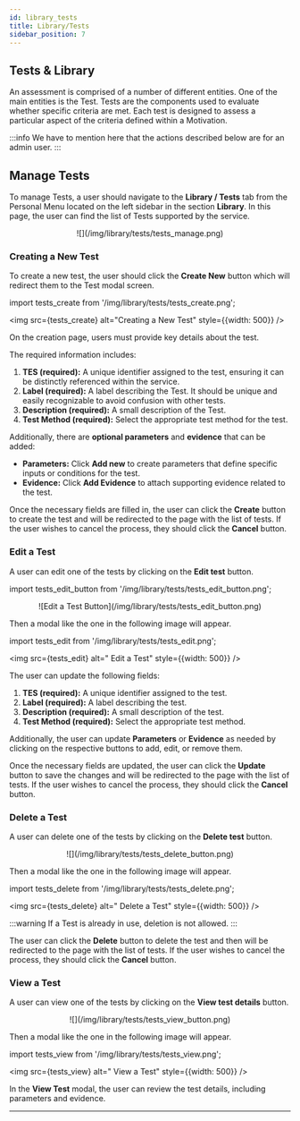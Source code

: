```yaml
---
id: library_tests
title: Library/Tests
sidebar_position: 7
---
```


## Tests & Library

An assessment is comprised of a number of different entities. One of the main entities is the Test. Tests are the components used to evaluate whether specific criteria are met. Each test is designed to assess a particular aspect of the criteria defined within a Motivation.

:::info
We have to mention here that the actions described below are for an admin user.
:::

## Manage Tests

To manage Tests, a user should navigate to the **Library / Tests** tab from the Personal Menu located on the left sidebar in the section **Library**. In this page, the user can find the list of Tests supported by the service.

<p align="center">
  ![](/img/library/tests/tests_manage.png)
</p>

### Creating a New Test

To create a new test, the user should click the **Create New** button which will redirect them to the Test modal screen.

import tests_create from '/img/library/tests/tests_create.png';

<p align="center">

<img src={tests_create} alt="Creating a New Test" style={{width: 500}} />
</p>

On the creation page, users must provide key details about the test.

The required information includes:

1. **TES (required):** A unique identifier assigned to the test, ensuring it can be distinctly referenced within the service.
2. **Label (required):** A label describing the Test. It should be unique and easily recognizable to avoid confusion with other tests.
3. **Description (required):** A small description of the Test.
4. **Test Method (required):** Select the appropriate test method for the test.

Additionally, there are **optional parameters** and **evidence** that can be added:

- **Parameters:** Click **Add new** to create parameters that define specific inputs or conditions for the test.
- **Evidence:** Click **Add Evidence** to attach supporting evidence related to the test.

Once the necessary fields are filled in, the user can click the **Create** button to create the test and will be redirected to the page with the list of tests. If the user wishes to cancel the process, they should click the **Cancel** button.

### Edit a Test

A user can edit one of the tests by clicking on the **Edit test** button. 

import tests_edit_button from '/img/library/tests/tests_edit_button.png';

<p align="center">
  ![Edit a Test Button](/img/library/tests/tests_edit_button.png)
</p>

Then a modal like the one in the following image will appear.

import tests_edit from '/img/library/tests/tests_edit.png';

<p align="center">

<img src={tests_edit} alt=" Edit a Test" style={{width: 500}} />
</p>

The user can update the following fields:

1. **TES (required):** A unique identifier assigned to the test.
2. **Label (required):** A label describing the test.
3. **Description (required):** A small description of the test.
4. **Test Method (required):** Select the appropriate test method.

Additionally, the user can update **Parameters** or **Evidence** as needed by clicking on the respective buttons to add, edit, or remove them.

Once the necessary fields are updated, the user can click the **Update** button to save the changes and will be redirected to the page with the list of tests. If the user wishes to cancel the process, they should click the **Cancel** button.

### Delete a Test

A user can delete one of the tests by clicking on the **Delete test** button.

<p align="center">
  ![](/img/library/tests/tests_delete_button.png)
</p>

Then a modal like the one in the following image will appear.

import tests_delete from '/img/library/tests/tests_delete.png';

<p align="center">

<img src={tests_delete} alt=" Delete a Test" style={{width: 500}} />
</p>

:::warning
If a Test is already in use, deletion is not allowed.
:::

The user can click the **Delete** button to delete the test and then will be redirected to the page with the list of tests. If the user wishes to cancel the process, they should click the **Cancel** button.

### View a Test

A user can view one of the tests by clicking on the **View test details** button.

<p align="center">
  ![](/img/library/tests/tests_view_button.png)
</p>

Then a modal like the one in the following image will appear.

import tests_view from '/img/library/tests/tests_view.png';

<p align="center">

<img src={tests_view} alt=" View a Test" style={{width: 500}} />
</p>

In the **View Test** modal, the user can review the test details, including parameters and evidence.

---
